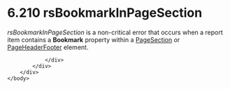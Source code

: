 <html dir="LTR" xmlns:mshelp="http://msdn.microsoft.com/mshelp" xmlns:ddue="http://ddue.schemas.microsoft.com/authoring/2003/5" xmlns:xlink="http://www.w3.org/1999/xlink" xmlns:tool="http://www.microsoft.com/tooltip">
    <head>
        <meta http-equiv="Content-Type" content="text/html; CHARSET=utf-8"></meta>
        <meta name="save" content="history"></meta>
        <title>6.210 rsBookmarkInPageSection</title>
        <xml>
            <mshelp:toctitle title="6.210 rsBookmarkInPageSection"></mshelp:toctitle>
            <mshelp:rltitle title="[MS-RDL]: rsBookmarkInPageSection"></mshelp:rltitle>
            <mshelp:keyword index="A" term="5d169f6c-d8b0-4965-9f94-d71498495fe8"></mshelp:keyword>
            <mshelp:attr name="DCSext.ContentType" value="open specification"></mshelp:attr>
            <mshelp:attr name="AssetID" value="5d169f6c-d8b0-4965-9f94-d71498495fe8"></mshelp:attr>
            <mshelp:attr name="TopicType" value="kbRef"></mshelp:attr>
            <mshelp:attr name="DCSext.Title" value="[MS-RDL]: rsBookmarkInPageSection" />
        </xml>
    </head>
    <body>
        <div id="header">
            <h1 class="heading">6.210 rsBookmarkInPageSection</h1>
        </div>
        <div id="mainSection">
            <div id="mainBody">
                <div id="allHistory" class="saveHistory"></div>
                <div id="sectionSection0" class="section" name="collapseableSection">
                    

<p><i>rsBookmarkInPageSection</i> is a non-critical error that
occurs when a report item contains a <b>Bookmark</b> property within a <a href="afff0921-7d95-4216-8f28-635c67d539d8.htm">PageSection</a> or <a href="ddc35223-1cb6-4136-823b-e72a3d12e1f9.htm">PageHeaderFooter</a> element.</p>


                </div>
            </div>
        </div>
    </body>
</html>